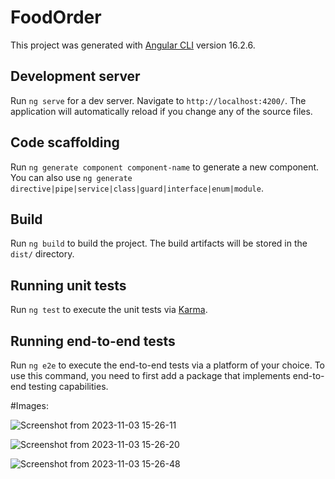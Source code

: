 # FoodOrder

This project was generated with [Angular CLI](https://github.com/angular/angular-cli) version 16.2.6.

## Development server

Run `ng serve` for a dev server. Navigate to `http://localhost:4200/`. The application will automatically reload if you change any of the source files.

## Code scaffolding

Run `ng generate component component-name` to generate a new component. You can also use `ng generate directive|pipe|service|class|guard|interface|enum|module`.

## Build

Run `ng build` to build the project. The build artifacts will be stored in the `dist/` directory.

## Running unit tests

Run `ng test` to execute the unit tests via [Karma](https://karma-runner.github.io).

## Running end-to-end tests

Run `ng e2e` to execute the end-to-end tests via a platform of your choice. To use this command, you need to first add a package that implements end-to-end testing capabilities.

#Images:


![Screenshot from 2023-11-03 15-26-11](https://github.com/ch-saagar/FoodOrder-App/assets/108117360/81bcbdd0-8ceb-4f0d-94dc-e903cb4d5fdd)

![Screenshot from 2023-11-03 15-26-20](https://github.com/ch-saagar/FoodOrder-App/assets/108117360/701411c3-b08a-4cb2-895b-348b59e17675)



![Screenshot from 2023-11-03 15-26-48](https://github.com/ch-saagar/FoodOrder-App/assets/108117360/b3dbe2d9-aef6-454e-ba68-66cd9760b954)










